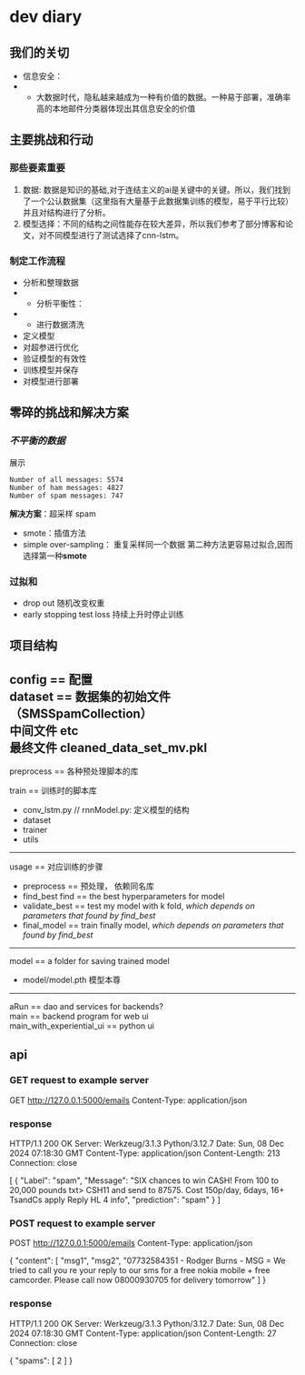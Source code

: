 # dev diary

## 我们的关切
- 信息安全：
- - 大数据时代，隐私越来越成为一种有价值的数据。一种易于部署，准确率高的本地邮件分类器体现出其信息安全的价值
## 主要挑战和行动
### 那些要素重要
1. 数据: 数据是知识的基础,对于连结主义的ai是关键中的关键。所以，我们找到了一个公认数据集（这里指有大量基于此数据集训练的模型，易于平行比较）并且对结构进行了分析。
2. 模型选择：不同的结构之间性能存在较大差异，所以我们参考了部分博客和论文，对不同模型进行了测试选择了cnn-lstm。
### 制定工作流程
* 分析和整理数据
* * 分析平衡性：
* * 进行数据清洗
* 定义模型
* 对超参进行优化
* 验证模型的有效性
* 训练模型并保存
* 对模型进行部署

## 零碎的挑战和解决方案
### *不平衡的数据*
展示
```
Number of all messages: 5574
Number of ham messages: 4827
Number of spam messages: 747
```
**解决方案**：超采样 spam 
- smote：插值方法
- simple over-sampling： 重复采样同一个数据
第二种方法更容易过拟合,因而选择第一种**smote**

### 过拟和
* drop out 随机改变权重
* early stopping test loss 持续上升时停止训练
## 项目结构
config == 配置  
dataset == 数据集的初始文件（SMSSpamCollection）  
           中间文件 etc  
            最终文件 cleaned_data_set_mv.pkl  
---
preprocess == 各种预处理脚本的库  
            
train == 训练时的脚本库  
- conv_lstm.py // rnnModel.py: 定义模型的结构  
- dataset
- trainer
- utils  

---
usage == 对应训练的步骤  
- preprocess ==     预处理， 依赖同名库  
- find_best find == the best hyperparameters for model  
- validate_best ==  test my model with k fold, _which depends on parameters that found by find_best_   
- final_model ==    train finally model, _which depends on parameters that found by find_best_   
---
model == a folder for saving trained model
- model/model.pth 模型本尊  
---
aRun ==       dao and services for backends?  
main ==       backend program for web ui  
main_with_experiential_ui ==   python ui  

## api
### GET request to example server
GET http://127.0.0.1:5000/emails
Content-Type: application/json
### response
HTTP/1.1 200 OK
Server: Werkzeug/3.1.3 Python/3.12.7
Date: Sun, 08 Dec 2024 07:18:30 GMT
Content-Type: application/json
Content-Length: 213
Connection: close

[
  {
    "Label": "spam",
    "Message": "SIX chances to win CASH! From 100 to 20,000 pounds txt> CSH11 and send to 87575. Cost 150p/day, 6days, 16+ TsandCs apply Reply HL 4 info",
    "prediction": "spam"
  }
]


### POST request to example server
POST http://127.0.0.1:5000/emails
Content-Type: application/json

{
  "content": [
    "msg1",
    "msg2",
    "07732584351 - Rodger Burns - MSG = We tried to call you re your reply to our sms for a free nokia mobile + free camcorder. Please call now 08000930705 for delivery tomorrow"
  ]
}

### response
HTTP/1.1 200 OK
Server: Werkzeug/3.1.3 Python/3.12.7
Date: Sun, 08 Dec 2024 07:18:30 GMT
Content-Type: application/json
Content-Length: 27
Connection: close

{
  "spams": [
    2
  ]
}
###


